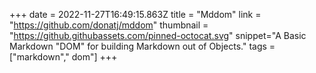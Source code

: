 +++
date = 2022-11-27T16:49:15.863Z
title = "Mddom"
link = "https://github.com/donatj/mddom"
thumbnail = "https://github.githubassets.com/pinned-octocat.svg"
snippet="A Basic Markdown "DOM" for building Markdown out of Objects."
tags = ["markdown"," dom"]
+++
